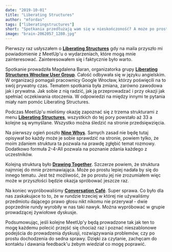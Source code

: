 ```yaml
---
date: "2019-10-01"
title: "Liberating Structures"
author: "mfordas"
tags: ["liberatingstructures"]
short: "Spotkania przedłużają wam się w nieskończoność? A może po prostu wieje nudą? Z pomocą przychodzą Liberating Structures..."
image: "brain-2062057_1280.jpg"
---
```


 <div>
                            <p class="w3-left w3-justify" style="width:100%;">Pierwszy raz usłyszałem o <a
                                    href="http://www.liberatingstructures.com/ls/" target="_blank"><b>Liberating
                                        Structures</b></a>
                                gdy na maila przyszło mi powiadomienie z MeetUp'u o wydarzeniach, które mogą mnie
                                zainteresować. Zainteresowałem się i faktycznie było warto.
                            </p>
                            <p class="w3-left w3-justify" style="width:100%;">
                                Spotkanie prowadziła Magdalena Baran, organizatorka grupy <a
                                    href="https://www.meetup.com/pl-PL/Liberating-Structures-Wroclaw-User-Group/"
                                    target="_blank"><b>Liberating Structures Wrocław User Group</b></a>. Całość
                                odbywała się w języku angielskim. W organizacji pomagali pracownicy Google Wrocław,
                                którzy poświęcili na to swój prywatny czas.
                                Tematem spotkania była zmiana, zarówno zawodowa jak i prywatna. Jak sobie z nią
                                radzić, jak ją przeprowadzać i przy okazji jak spełniać oczekiwania otoczenia.
                                W odpowiedzi na między innymi te pytania miały nam pomóc Liberating Structures.
                            </p>
                            <p class="w3-left w3-justify" style="width:100%;">
                                Podczas MeetUp'u mieliśmy okazję zapoznać się z trzema strukturami z menu <a
                                    href="http://www.liberatingstructures.com/ls/" target="_blank"><b>Liberating
                                        Structures</b></a>,
                                wszystkich do tej pory powstało aż 33 a kolejne są wymyślane. Wszystko można śledzić
                                na stronie przedsięwzięcia.
                            </p>
                            <p class="w3-left w3-justify" style="width:100%;">
                                Na pierwszy ogień poszło <a href="http://www.liberatingstructures.com/3-nine-whys/"
                                    target="_blank"><b>Nine Whys</b></a>. Samych zasad nie będę tutaj opisywał bo
                                każdy może je sobie sprawdzić na stronie,
                                powiem tylko, że moim zdaniem struktura ta pozwala na prawdę zgłębić temat rozmowy.
                                Dodatkowo formuła 2-4-All pozwala na poznanie zdania każdego z uczestników.
                            </p>
                            <p class="w3-left w3-justify" style="width:100%;">
                                Kolejną strukturą było <a href="http://www.liberatingstructures.com/3-nine-whys/"
                                    target="_blank"><b>Drawing Together</b></a>. Szczerze powiem, że struktura
                                najmniej do mnie przemawiająca. Może po prostu
                                lepiej nadała by się do innego tematu. Jest też możliwość, że po prostu jej nie
                                zrozumiałem więc może w przyszłości będzie okazja spróbować jeszcze raz.
                            </p>
                            <p class="w3-left w3-justify" style="width:100%;">
                                Na koniec wypróbowaliśmy <a
                                    href="http://www.liberatingstructures.com/17-conversation-cafe/"
                                    target="_blank"><b>Conversation Café</b></a>. Super sprawa. Co było dla nas
                                zaskakujace to to, że w rundzie trzeciej
                                w której nie używaliśmy przedmiotu dającego prawo głosu nikt nikomu nie przerywał -
                                dwie poprzednie rundy wyrobiły w nas taki nawyk. Można wypróbować w grupie
                                prowadzącej żywiołowe dyskusje.
                            </p>
                            <p class="w3-left w3-justify" style="width:100%;">
                                Podsumowując, jeśli kolejne MeetUp'y będą prowadzone tak jak ten to mogę każdemu
                                polecić przejść się chociaż raz i poznać nieszablonowe podejścia do prowadzenia
                                dyskusji,
                                rozwiązywania problemów, czy po prostu dochodzenia do sedna sprawy. Dzięki za
                                czytanie, zachęcam do kontaktu i dawania feedback'u żebym wiedział co mogę poprawić.
                            </p>
                        </div>
